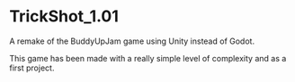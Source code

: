 # TrickShot_1.01
A remake of the BuddyUpJam game using Unity instead of Godot.

This game has been made with a really simple level of complexity and as a first project.
